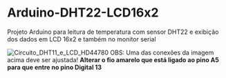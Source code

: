# Arduino-DHT22-LCD16x2
Projeto Arduino para leitura de temperatura com sensor DHT22 e exibição dos dados em LCD 16x2 e também no monitor serial

![Circuito_DHT11_e_LCD_HD44780](https://user-images.githubusercontent.com/49736834/68554144-33492280-0405-11ea-9db0-1ebd85e0d787.png)
OBS: Uma das conexões da imagem acima deve ser ajustada! <b>
Alterar o fio amarelo que está ligado ao pino A5 para que entre no pino Digital 13
